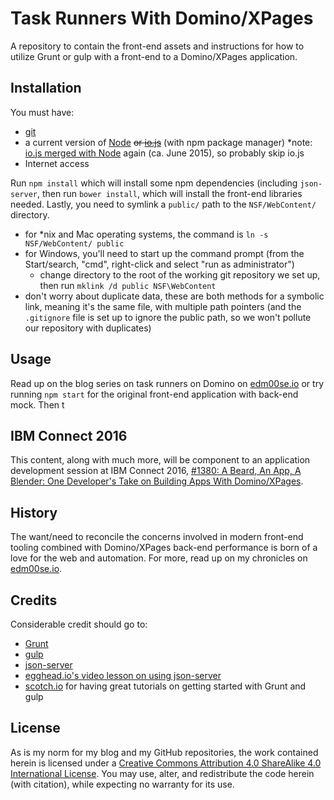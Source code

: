 # Task Runners With Domino/XPages

A repository to contain the front-end assets and instructions for how to utilize Grunt or gulp with a front-end to a Domino/XPages application.

## Installation

You must have:

* [git](http://git-scm.com/)
* a current version of [Node](https://nodejs.org/en/) ~~or [io.js](https://iojs.org/en/)~~ (with npm package manager) *note: [io.js merged with Node](http://www.linuxfoundation.org/news-media/announcements/2015/06/nodejs-foundation-advances-community-collaboration-announces-new) again (ca. June 2015), so probably skip io.js
* Internet access

Run `npm install` which will install some npm dependencies (including `json-server`, then run `bower install`, which will install the front-end libraries needed. Lastly, you need to symlink a `public/` path to the `NSF/WebContent/` directory.

* for *nix and Mac operating systems, the command is `ln -s NSF/WebContent/ public`
* for Windows, you'll need to start up the command prompt (from the Start/search, "cmd", right-click and select "run as administrator")
  * change directory to the root of the working git repository we set up, then run `mklink /d public NSF\WebContent`
* don't worry about duplicate data, these are both methods for a symbolic link, meaning it's the same file, with multiple path pointers (and the `.gitignore` file is set up to ignore the public path, so we won't pollute our repository with duplicates)

## Usage

Read up on the blog series on task runners on Domino on [edm00se.io](https://edm00se.io) or try running `npm start` for the original front-end application with back-end mock. Then t

## IBM Connect 2016

This content, along with much more, will be component to an application development session at IBM Connect 2016, [#1380: A Beard, An App, A Blender: One Developer's Take on Building Apps With Domino/XPages](https://www-950.ibm.com/events/global/connect/sessions/preview.html?sessionid=CBEM-1380).

## History

The want/need to reconcile the concerns involved in modern front-end tooling combined with Domino/XPages back-end performance is born of a love for the web and automation. For more, read up on my chronicles on [edm00se.io](https://edm00se.io).

## Credits

Considerable credit should go to:

* [Grunt](http://gruntjs.com/)
* [gulp](http://gulpjs.com/)
* [json-server](https://github.com/typicode/json-server)
* [egghead.io's video lesson on using json-server](https://egghead.io/lessons/nodejs-creating-demo-apis-with-json-server)
* [scotch.io](https://scotch.io) for having great tutorials on getting started with Grunt and gulp

## License

As is my norm for my blog and my GitHub repositories, the work contained herein is licensed under a [Creative Commons Attribution 4.0 ShareAlike 4.0 International License](http://creativecommons.org/licenses/by-sa/4.0/). You may use, alter, and redistribute the code herein (with citation), while expecting no warranty for its use.